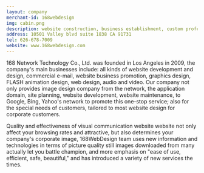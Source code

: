 ```yaml
---
layout: company
merchant-id: 168webdesign
img: cabin.png
description: website construction, business establishment, custom professional website, system security, application development, website hosting
address: 10501 Valley blvd suite 1838 CA 91731
tel: 626-678-7009
website: www.168webdesign.com
---
```


168 Network Technology Co., Ltd. was founded in Los Angeles in 2009, the company's main businesses include: all kinds of website development and design, commercial e-mail, website business promotion, graphics design, FLASH animation design, web design, audio and video. Our company not only provides image design company from the network, the application domain, site planning, website development, website maintenance, to Google, Bing, Yahoo's network to promote this one-stop service; also for the special needs of customers, tailored to most website design for corporate customers.

Quality and effectiveness of visual communication website website not only affect your browsing rates and attractive, but also determines your company's corporate image, 168WebDesign team uses new information and technologies in terms of picture quality still images downloaded from many actually let you battle champion, and more emphasis on "ease of use, efficient, safe, beautiful," and has introduced a variety of new services the times.